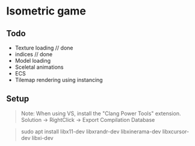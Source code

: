 # Isometric game

## Todo
- Texture loading                       // done
- indices                               // done
- Model loading
- Sceletal animations
- ECS
- Tilemap rendering using instancing

## Setup

> Note: When using VS, install the "Clang Power Tools" extension. Solution -> RightClick -> Export Compilation Database

> sudo apt install libx11-dev libxrandr-dev libxinerama-dev libxcursor-dev libxi-dev
